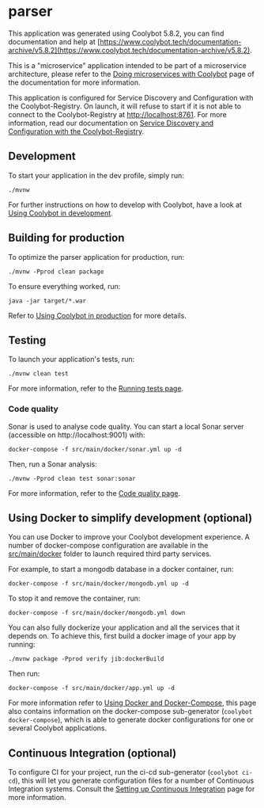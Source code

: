 # parser

This application was generated using Coolybot 5.8.2, you can find documentation and help at [https://www.coolybot.tech/documentation-archive/v5.8.2](https://www.coolybot.tech/documentation-archive/v5.8.2).

This is a "microservice" application intended to be part of a microservice architecture, please refer to the [Doing microservices with Coolybot][] page of the documentation for more information.

This application is configured for Service Discovery and Configuration with the Coolybot-Registry. On launch, it will refuse to start if it is not able to connect to the Coolybot-Registry at [http://localhost:8761](http://localhost:8761). For more information, read our documentation on [Service Discovery and Configuration with the Coolybot-Registry][].

## Development

To start your application in the dev profile, simply run:

    ./mvnw

For further instructions on how to develop with Coolybot, have a look at [Using Coolybot in development][].

## Building for production

To optimize the parser application for production, run:

    ./mvnw -Pprod clean package

To ensure everything worked, run:

    java -jar target/*.war

Refer to [Using Coolybot in production][] for more details.

## Testing

To launch your application's tests, run:

    ./mvnw clean test

For more information, refer to the [Running tests page][].

### Code quality

Sonar is used to analyse code quality. You can start a local Sonar server (accessible on http://localhost:9001) with:

```
docker-compose -f src/main/docker/sonar.yml up -d
```

Then, run a Sonar analysis:

```
./mvnw -Pprod clean test sonar:sonar
```

For more information, refer to the [Code quality page][].

## Using Docker to simplify development (optional)

You can use Docker to improve your Coolybot development experience. A number of docker-compose configuration are available in the [src/main/docker](src/main/docker) folder to launch required third party services.

For example, to start a mongodb database in a docker container, run:

    docker-compose -f src/main/docker/mongodb.yml up -d

To stop it and remove the container, run:

    docker-compose -f src/main/docker/mongodb.yml down

You can also fully dockerize your application and all the services that it depends on.
To achieve this, first build a docker image of your app by running:

    ./mvnw package -Pprod verify jib:dockerBuild

Then run:

    docker-compose -f src/main/docker/app.yml up -d

For more information refer to [Using Docker and Docker-Compose][], this page also contains information on the docker-compose sub-generator (`coolybot docker-compose`), which is able to generate docker configurations for one or several Coolybot applications.

## Continuous Integration (optional)

To configure CI for your project, run the ci-cd sub-generator (`coolybot ci-cd`), this will let you generate configuration files for a number of Continuous Integration systems. Consult the [Setting up Continuous Integration][] page for more information.

[coolybot homepage and latest documentation]: https://www.coolybot.tech
[coolybot 5.8.2 archive]: https://www.coolybot.tech/documentation-archive/v5.8.2
[doing microservices with coolybot]: https://www.coolybot.tech/documentation-archive/v5.8.2/microservices-architecture/
[using coolybot in development]: https://www.coolybot.tech/documentation-archive/v5.8.2/development/
[service discovery and configuration with the coolybot-registry]: https://www.coolybot.tech/documentation-archive/v5.8.2/microservices-architecture/#coolybot-registry
[using docker and docker-compose]: https://www.coolybot.tech/documentation-archive/v5.8.2/docker-compose
[using coolybot in production]: https://www.coolybot.tech/documentation-archive/v5.8.2/production/
[running tests page]: https://www.coolybot.tech/documentation-archive/v5.8.2/running-tests/
[code quality page]: https://www.coolybot.tech/documentation-archive/v5.8.2/code-quality/
[setting up continuous integration]: https://www.coolybot.tech/documentation-archive/v5.8.2/setting-up-ci/
